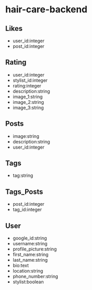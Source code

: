 # hair-care-backend

## Likes

- user_id:integer
- post_id:integer

## Rating

- user_id:integer
- stylist_id:integer
- rating:integer
- description:string
- image_1:string
- image_2:string
- image_3:string

## Posts

- image:string
- description:string
- user_id:integer

## Tags

- tag:string

## Tags_Posts

- post_id:integer
- tag_id:integer

## User

- google_id:string
- username:string
- profile_picture:string
- first_name:string
- last_name:string
- bio:text
- location:string
- phone_number:string
- stylist:boolean
